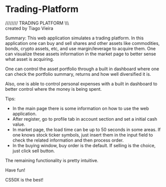 # Trading-Platform

//////// TRADING PLATFORM \\\\\\\
created by Tiago Vieira

Summary:
This web application simulates a trading platform. 
In this application one can buy and sell shares and other assets like commodities, bonds, crypto assets, etc, and use margin/leverage to acquire them.
One can visualize these assets information in the market page to better sense what asset is acquiring.

One can control the asset portfolio through a built in dashboard where one can check the portfolio summary, returns and how well diversified it is.

Also, one is able to control personal expenses with a built in dashboard to better control where the money is being spent.

Tips:
- In the main page there is some information on how to use the web application.
- After register, go to profile tab in account section and set a initial cash value.
- In market page, the load time can be up to 50 seconds in some areas. If one knows stock ticker symbols, just insert them in the input field to check the related information and 
then process order.
- In the buying window, buy order is the default. If selling is the choice, just click sell button.

The remaining functionality is pretty intuitive.

Have fun! 

CS50X is the best!

